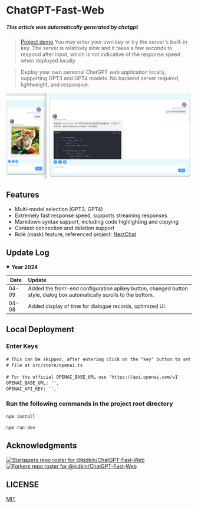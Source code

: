 # ChatGPT-Fast-Web

##### This article was automatically generated by chatgpt

> [Project demo](https://107.151.246.180)
> You may enter your own key or try the server's built-in key. The server is relatively slow and it takes a few seconds to respond after input, which is not indicative of the response speed when deployed locally.

> Deploy your own personal ChatGPT web application locally, supporting GPT3 and GPT4 models.
> No backend server required, lightweight, and responsive.

![demo](./demo.png)

## Features

- Multi-model selection (GPT3, GPT4)
- Extremely fast response speed, supports streaming responses
- Markdown syntax support, including code highlighting and copying
- Context connection and deletion support
- Role (mask) feature, referenced project: [NextChat](https://github.com/ChatGPTNextWeb/ChatGPT-Next-Web)

## Update Log

<details open>
<summary><b>Year 2024</b></summary>
	
Date   |  Update
------- | :-------
04-09  | Added the front-end configuration apikey button, changed button style, dialog box automatically scrolls to the bottom.
04-08  | Added display of time for dialogue records, optimized UI.
</details>

## Local Deployment

### Enter Keys

```
# This can be skipped, after entering click on the "key" button to set
# file at src/store/openai.ts

# For the official OPENAI_BASE_URL use 'https://api.openai.com/v1'
OPENAI_BASE_URL: '',
OPENAI_API_KEY: '',
```

### Run the following commands in the project root directory

```shell
npm install
```

```shell
npm run dev
```

## Acknowledgments

[![Stargazers repo roster for @kidkin/ChatGPT-Fast-Web](https://reporoster.com/stars/notext/kidkin/ChatGPT-Fast-Web)](https://github.com/kidkin/ChatGPT-Fast-Web/stargazers)
[![Forkers repo roster for @kidkin/ChatGPT-Fast-Web](https://reporoster.com/forks/notext/kidkin/ChatGPT-Fast-Web)](https://github.com/kidkin/ChatGPT-Fast-Web/network/members)

## LICENSE

[MIT](https://opensource.org/license/mit/)
